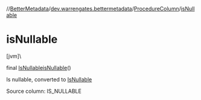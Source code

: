 //[BetterMetadata](../../../index.md)/[dev.warrengates.bettermetadata](../index.md)/[ProcedureColumn](index.md)/[isNullable](is-nullable.md)

# isNullable

[jvm]\

final [IsNullable](../-is-nullable/index.md)[isNullable](is-nullable.md)()

Is nullable, converted to [IsNullable](../-is-nullable/index.md)

Source column: IS_NULLABLE
